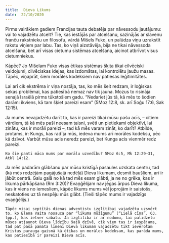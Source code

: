 ```yaml
---
title:  Dieva Likums
date:  22/10/2020
---
```


Pirms vairākiem gadiem Francijas tauta debatēja par nāvessodu jautājumu: vai to vajadzētu atcelt? Tie, kas iestājās par atcelšanu, sazinājās ar slavenu franču rakstnieku un filosofu, vārdā Mišels Fuko, un palūdza viņu uzrakstīt rakstu viņiem par labu. Tas, ko viņš aizstāvēja, bija ne tikai nāvessoda atcelšana, bet arī visas cietumu sistēmas atcelšana, aicinot atbrīvot visus cietumniekus.

Kāpēc? Jo Mišelam Fuko visas ētikas sistēmas šķita tikai cilvēciski veidojumi, cilvēciskas idejas, kas izdomātas, lai kontrolētu ļaužu masas. Tāpēc, viņaprāt, šiem morāles kodeksiem nav patiesas leģitimitātes.

Lai arī cik ekstrēma ir viņa nostāja, tas, ko mēs šeit redzam, ir loģiskas sekas problēmai, kas patiesībā nemaz nav tik jauna. Mozus to risināja senajā Israēlā pirms tūkstošiem gadu. “Nedariet jūs tā, kā mēs to šodien darām: ikviens, kā tam šķiet pareizi esam” (5Moz 12:8, sk. arī Soģu 17:6, Sak 12:15).

Ja mums nevajadzētu darīt to, kas ir pareizi tikai mūsu pašu acīs, – citiem vārdiem, tā kā mēs paši neesam taisni, svēti un pietiekami objektīvi, lai zinātu, kas ir morāli pareizi –, tad kā mēs varam zināt, ko darīt? Atbilde, protams, ir: Kungs, kas radīja mūs, iedeva mums arī morāles kodeksu, pēc kā dzīvot. Varbūt mūsu acis neredz pareizi, bet Kunga acis vienmēr redz pareizi.

`Ko šie panti māca mums par morālu uzvedību? 5Moz 6:5, Mk 12:29–31, Atkl 14:12.`

Ja mēs padarām glābšanu par mūsu kristīgā pasaules uzskata centru, tad (kā mēs redzējām pagājušajā nedēļā) Dieva likumam, desmit baušļiem, arī ir jābūt centrā. Galu galā no kā tad mēs esam glābti, ja ne no grēka, kas ir likuma pārkāpšana (Rm 3:20)? Evaņģēlijam nav jēgas ārpus Dieva likuma, kas ir viens no iemesliem, kāpēc likums mums vēl joprojām ir saistošs, neskatoties uz tā nespēju mūs glābt. (Tieši tāpēc mums ir vajadzīgs evaņģēlijs.)

`Tāpēc visai septītās dienas adventistu izglītībai vajadzētu uzsvērt to, ko Elena Vaita nosauca par “likuma mūžīgumu” (“Lielā cīņa”, 63. lpp.), kas ietver sabatu. Ja izglītība ir ar nodomu, lai palīdzētu mūsos atjaunot Dieva līdzību šajā dzīvē, cik vien tas ir iespējams, tad pat pašā pamata līmenī Dieva likumam vajadzētu tikt ievērotam Kristus parauga gaismā kā ētikas un morāles kodeksam, kas parāda mums, kas patiesībā ir pareizi Dieva acīs.`